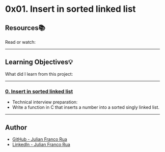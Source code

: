 # 0x01. Insert in sorted linked list

## Resources:books:
Read or watch:

---
## Learning Objectives:bulb:
What did I learn from this project:

---

### [0. Insert in sorted linked list](./0-insert_number.c)
* Technical interview preparation:
* Write a function in C that inserts a number into a sorted singly linked list.
---

## Author
* [GitHub - Julian Franco Rua](https://github.com/julianfrancor)
* [LinkedIn - Julian Franco Rua](https://www.linkedin.com/in/julianfrancor/)
